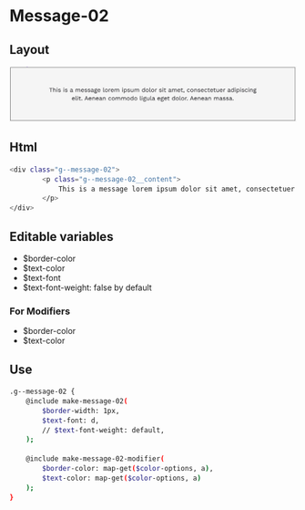 # Message-02

## Layout

![alt text][message-02]

[message-02]: /src/img/global-components/message/g--message-02.png

## Html

```sh
<div class="g--message-02">
        <p class="g--message-02__content">
            This is a message lorem ipsum dolor sit amet, consectetuer adipiscing elit. Aenean commodo ligula eget dolor. Aenean massa.
        </p>
</div>
```

## Editable variables

- $border-color
- $text-color
- $text-font
- $text-font-weight: false by default

### For Modifiers

- $border-color
- $text-color

## Use

```sh
.g--message-02 {
    @include make-message-02(
        $border-width: 1px,
        $text-font: d,
        // $text-font-weight: default,
    );

    @include make-message-02-modifier(
        $border-color: map-get($color-options, a),
        $text-color: map-get($color-options, a)
    );
}
```
